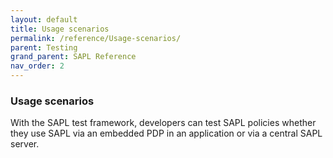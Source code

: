 ```yaml
---
layout: default
title: Usage scenarios
permalink: /reference/Usage-scenarios/
parent: Testing
grand_parent: SAPL Reference
nav_order: 2
---
```


### Usage scenarios

With the SAPL test framework, developers can test SAPL policies whether they use SAPL via an embedded PDP in an application or via a central SAPL server.